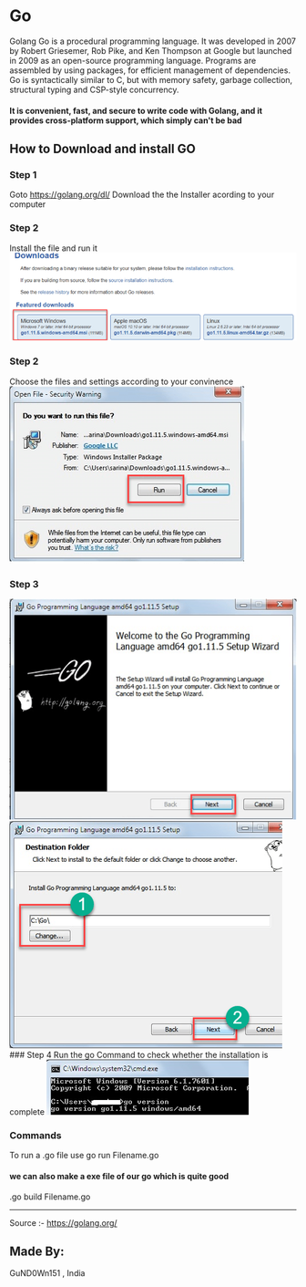 # Go
Golang
Go is a procedural programming language. It was developed in 2007 by Robert Griesemer, Rob Pike, and Ken Thompson at Google but launched in 2009 as an open-source programming language. Programs are assembled by using packages, for efficient management of dependencies. 
Go is syntactically similar to C, but with memory safety, garbage collection, structural typing and CSP-style concurrency.
####  It is convenient, fast, and secure to write code with Golang, and it provides cross-platform support, which simply can't be bad
## How to Download and install GO
### Step 1

Goto https://golang.org/dl/
Download the the Installer acording to your computer
### Step 2
Install the file and run it
<img src="/installation/Step1.png">

### Step 2
Choose the files and settings according to your convinence
<img src="/installation/Step2.png">

### Step 3
<img src="/installation/Step3.png">

<img src="/installation/Step4.png">
### Step 4
Run the go Command to check whether the installation is complete
<img src="/installation/Step5.png">

### Commands
To run a .go file use go run Filename.go
#### we can also make a exe file of our go which is quite good
.go build Filename.go




_____________________________________________________________________________
Source :- https://golang.org/
## Made By:
GuND0Wn151 , India
